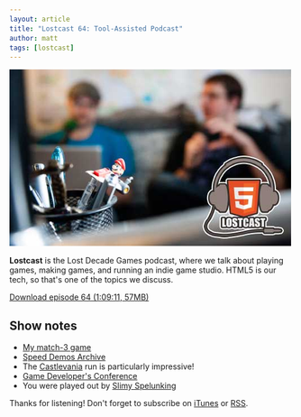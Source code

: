 ```yaml
---
layout: article
title: "Lostcast 64: Tool-Assisted Podcast"
author: matt
tags: [lostcast]
---
```

<div class="full-frame">
	<img alt="Lostcast gamedev podcast" src="/media/images/lostcast/splash.jpg" width="500" height="313">
</div>

**Lostcast** is the Lost Decade Games podcast, where we talk about playing games, making games, and running an indie game studio. HTML5 is our tech, so that's one of the topics we discuss.

<a class="download-podcast" href="http://media.lostdecadegames.com/lostcast/lostcast_64.mp3">
	Download episode 64 (1:09:11, 57MB)
</a>

## Show notes

* [My match-3 game](http://playbombada.appspot.com/)
* [Speed Demos Archive](http://speeddemosarchive.com/)
* The [Castlevania](http://speeddemosarchive.com/Castlevania.html) run is particularly impressive!
* [Game Developer's Conference](http://www.gdconf.com/)
* You were played out by [Slimy Spelunking](http://joshuamorse.bandcamp.com/track/slimy-spelunking-sewers)

Thanks for listening! Don't forget to subscribe on [iTunes](http://itunes.apple.com/us/podcast/lostcast/id481950724) or [RSS](/lostcast.xml).
